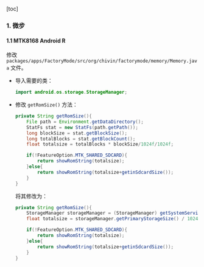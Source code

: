 [toc]

### 1. 微步

#### 1.1 MTK8168 Android R

修改 `packages/apps/FactoryMode/src/org/chivin/factorymode/memory/Memory.java` 文件。

+ 导入需要的类：

  ```java
  import android.os.storage.StorageManager;
  ```

+ 修改 `getRomSize()` 方法：

  ```java
  private String getRomSize(){
      File path = Environment.getDataDirectory();  
      StatFs stat = new StatFs(path.getPath());  
      long blockSize = stat.getBlockSize();  
      long totalBlocks = stat.getBlockCount();  
      float totalsize = totalBlocks * blockSize/1024f/1024f;
  
      if(!FeatureOption.MTK_SHARED_SDCARD){
          return showRomString(totalsize);
      }else{
          return showRomString(totalsize+getinSdcardSize());
      }  
  }
  ```

  将其修改为：

  ```java
  private String getRomSize(){
      StorageManager storageManager = (StorageManager) getSystemService(STORAGE_SERVICE);
      float totalsize = storageManager.getPrimaryStorageSize() / 1024f / 1024f;
  
      if(!FeatureOption.MTK_SHARED_SDCARD){
          return showRomString(totalsize);
      }else{
          return showRomString(totalsize+getinSdcardSize());
      }  
  }
  ```

  


